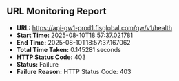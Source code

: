 ## URL Monitoring Report

- **URL:** https://api-gw1-prod1.fisglobal.com/gw/v1/health
- **Start Time:** 2025-08-10T18:57:37.021781
- **End Time:** 2025-08-10T18:57:37.167062
- **Total Time Taken:** 0.145281 seconds
- **HTTP Status Code:** 403
- **Status:** Failure
- **Failure Reason:** HTTP Status Code: 403
